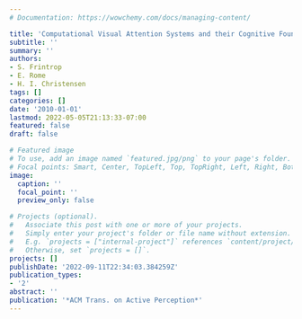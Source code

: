 ```yaml
---
# Documentation: https://wowchemy.com/docs/managing-content/

title: 'Computational Visual Attention Systems and their Cognitive Foundation: A Survey'
subtitle: ''
summary: ''
authors:
- S. Frintrop
- E. Rome
- H. I. Christensen
tags: []
categories: []
date: '2010-01-01'
lastmod: 2022-05-05T21:13:33-07:00
featured: false
draft: false

# Featured image
# To use, add an image named `featured.jpg/png` to your page's folder.
# Focal points: Smart, Center, TopLeft, Top, TopRight, Left, Right, BottomLeft, Bottom, BottomRight.
image:
  caption: ''
  focal_point: ''
  preview_only: false

# Projects (optional).
#   Associate this post with one or more of your projects.
#   Simply enter your project's folder or file name without extension.
#   E.g. `projects = ["internal-project"]` references `content/project/deep-learning/index.md`.
#   Otherwise, set `projects = []`.
projects: []
publishDate: '2022-09-11T22:34:03.384259Z'
publication_types:
- '2'
abstract: ''
publication: '*ACM Trans. on Active Perception*'
---
```

